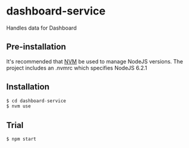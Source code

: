 # dashboard-service

Handles data for Dashboard

## Pre-installation

It's recommended that [NVM](https://github.com/creationix/nvm) be used to manage NodeJS versions.
The project includes an .nvmrc which specifies NodeJS 6.2.1

## Installation

```javascript
$ cd dashboard-service
$ nvm use
```

## Trial

```shell
$ npm start
```
